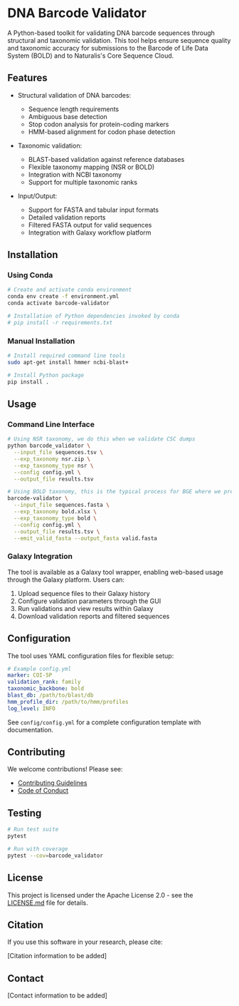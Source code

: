 # DNA Barcode Validator

A Python-based toolkit for validating DNA barcode sequences through structural and taxonomic validation. This tool 
helps ensure sequence quality and taxonomic accuracy for submissions to the Barcode of Life Data System (BOLD)
and to Naturalis's Core Sequence Cloud.

## Features

- Structural validation of DNA barcodes:
  - Sequence length requirements
  - Ambiguous base detection
  - Stop codon analysis for protein-coding markers
  - HMM-based alignment for codon phase detection

- Taxonomic validation:
  - BLAST-based validation against reference databases
  - Flexible taxonomy mapping (NSR or BOLD)
  - Integration with NCBI taxonomy
  - Support for multiple taxonomic ranks

- Input/Output:
  - Support for FASTA and tabular input formats
  - Detailed validation reports
  - Filtered FASTA output for valid sequences
  - Integration with Galaxy workflow platform

## Installation

### Using Conda

```bash
# Create and activate conda environment
conda env create -f environment.yml
conda activate barcode-validator

# Installation of Python dependencies invoked by conda
# pip install -r requirements.txt
```

### Manual Installation

```bash
# Install required command line tools
sudo apt-get install hmmer ncbi-blast+

# Install Python package
pip install .
```

## Usage

### Command Line Interface

```bash
# Using NSR taxonomy, we do this when we validate CSC dumps
python barcode_validator \
  --input_file sequences.tsv \
  --exp_taxonomy nsr.zip \
  --exp_taxonomy_type nsr \
  --config config.yml \
  --output_file results.tsv

# Using BOLD taxonomy, this is the typical process for BGE where we prepare BOLD uploads
barcode-validator \
  --input_file sequences.fasta \
  --exp_taxonomy bold.xlsx \
  --exp_taxonomy_type bold \
  --config config.yml \
  --output_file results.tsv \
  --emit_valid_fasta --output_fasta valid.fasta
```

### Galaxy Integration

The tool is available as a Galaxy tool wrapper, enabling web-based usage through the Galaxy platform. Users can:
1. Upload sequence files to their Galaxy history
2. Configure validation parameters through the GUI
3. Run validations and view results within Galaxy
4. Download validation reports and filtered sequences

## Configuration

The tool uses YAML configuration files for flexible setup:

```yaml
# Example config.yml
marker: COI-5P
validation_rank: family
taxonomic_backbone: bold
blast_db: /path/to/blast/db
hmm_profile_dir: /path/to/hmm/profiles
log_level: INFO
```

See `config/config.yml` for a complete configuration template with documentation.

## Contributing

We welcome contributions! Please see:
- [Contributing Guidelines](CONTRIBUTING.md)
- [Code of Conduct](CODE_OF_CONDUCT.md)

## Testing

```bash
# Run test suite
pytest

# Run with coverage
pytest --cov=barcode_validator
```

## License

This project is licensed under the Apache License 2.0 - see the [LICENSE.md](LICENSE.md) file for details.

## Citation

If you use this software in your research, please cite:

[Citation information to be added]

## Contact

[Contact information to be added]